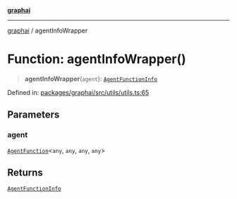 [**graphai**](../README.md)

***

[graphai](../globals.md) / agentInfoWrapper

# Function: agentInfoWrapper()

> **agentInfoWrapper**(`agent`): [`AgentFunctionInfo`](../type-aliases/AgentFunctionInfo.md)

Defined in: [packages/graphai/src/utils/utils.ts:65](https://github.com/kawamataryo/graphai/blob/5c4c4325bb275f17c58187664137731b5dc52a39/packages/graphai/src/utils/utils.ts#L65)

## Parameters

### agent

[`AgentFunction`](../type-aliases/AgentFunction.md)\<`any`, `any`, `any`, `any`\>

## Returns

[`AgentFunctionInfo`](../type-aliases/AgentFunctionInfo.md)

